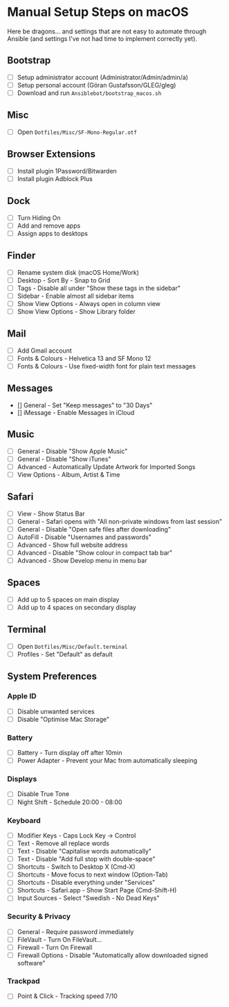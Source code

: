 # Manual Setup Steps on macOS

Here be dragons... and settings that are not easy to automate through Ansible
(and settings I've not had time to implement correctly yet).

## Bootstrap
- [ ] Setup administrator account (Administrator/Admin/admin/a)
- [ ] Setup personal account (Göran Gustafsson/GLEG/gleg)
- [ ] Download and run `Ansiblebot/bootstrap_macos.sh`

## Misc
- [ ] Open `Dotfiles/Misc/SF-Mono-Regular.otf`

## Browser Extensions
- [ ] Install plugin 1Password/Bitwarden
- [ ] Install plugin Adblock Plus

## Dock
- [ ] Turn Hiding On
- [ ] Add and remove apps
- [ ] Assign apps to desktops

## Finder
- [ ] Rename system disk (macOS Home/Work)
- [ ] Desktop - Sort By - Snap to Grid
- [ ] Tags - Disable all under "Show these tags in the sidebar"
- [ ] Sidebar - Enable almost all sidebar items
- [ ] Show View Options - Always open in column view
- [ ] Show View Options - Show Library folder

## Mail
- [ ] Add Gmail account
- [ ] Fonts & Colours - Helvetica 13 and SF Mono 12
- [ ] Fonts & Colours - Use fixed-width font for plain text messages

## Messages
- [] General - Set "Keep messages" to "30 Days"
- [] iMessage - Enable Messages in iCloud

## Music
- [ ] General - Disable "Show Apple Music"
- [ ] General - Disable "Show iTunes"
- [ ] Advanced - Automatically Update Artwork for Imported Songs
- [ ] View Options - Album, Artist & Time

## Safari
- [ ] View - Show Status Bar
- [ ] General - Safari opens with "All non-private windows from last session"
- [ ] General - Disable "Open safe files after downloading"
- [ ] AutoFill - Disable "Usernames and passwords"
- [ ] Advanced - Show full website address
- [ ] Advanced - Disable "Show colour in compact tab bar"
- [ ] Advanced - Show Develop menu in menu bar

## Spaces
- [ ] Add up to 5 spaces on main display
- [ ] Add up to 4 spaces on secondary display

## Terminal
- [ ] Open `Dotfiles/Misc/Default.terminal`
- [ ] Profiles - Set "Default" as default

## System Preferences

### Apple ID
- [ ] Disable unwanted services
- [ ] Disable "Optimise Mac Storage"

### Battery
- [ ] Battery - Turn display off after 10min
- [ ] Power Adapter - Prevent your Mac from automatically sleeping

### Displays
- [ ] Disable True Tone
- [ ] Night Shift - Schedule 20:00 - 08:00

### Keyboard
- [ ] Modifier Keys - Caps Lock Key -> Control
- [ ] Text - Remove all replace words
- [ ] Text - Disable "Capitalise words automatically"
- [ ] Text - Disable "Add full stop with double-space"
- [ ] Shortcuts - Switch to Desktop X (Cmd-X)
- [ ] Shortcuts - Move focus to next window (Option-Tab)
- [ ] Shortcuts - Disable everything under "Services"
- [ ] Shortcuts - Safari.app - Show Start Page (Cmd-Shift-H)
- [ ] Input Sources - Select "Swedish - No Dead Keys"

### Security & Privacy
- [ ] General - Require password immediately
- [ ] FileVault - Turn On FileVault...
- [ ] Firewall - Turn On Firewall
- [ ] Firewall Options - Disable "Automatically allow downloaded signed software"

### Trackpad
- [ ] Point & Click - Tracking speed 7/10
